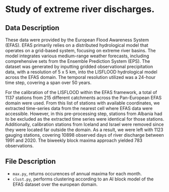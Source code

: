 # Study of extreme river discharges.

## Data Description

These data were provided by the European Flood Awareness System (EFAS). EFAS primarily relies on a distributed hydrological model that operates on a grid-based system, focusing on extreme river basins. The model integrates various medium-range weather forecasts, including comprehensive sets from the Ensemble Prediction System (EPS). The dataset was generated by inputting gridded observational precipitation data, with a resolution of 5 x 5 km, into the LISFLOOD hydrological model across the EFAS domain. The temporal resolution utilized was a $24$-hour time step, covering a span over $50$ years.

For the calibration of the LISFLOOD within the EFAS framework, a total of $1137$ stations from $215$ different catchments across the Pan-European EFAS domain were used. From this list of stations with available coordinates, we extracted time-series data from the nearest cell where EFAS data were accessible. However, in this pre-processing step, stations from Albania had to be excluded as the extracted time series were identical for those stations. Additionally, calibration stations from Iceland and Israel were removed since they were located far outside the domain. As a result, we were left with $1123$ gauging stations, covering $10898$ observed days of river discharge between $1991$ and $2020$. The biweekly block maxima approach yielded $783$ observations.

## File Description

* `max.py`, returns occurences of annual maxima for each month.
* `clust.py`, performs clustering according to an AI block model of the EFAS dataset over the european domain.